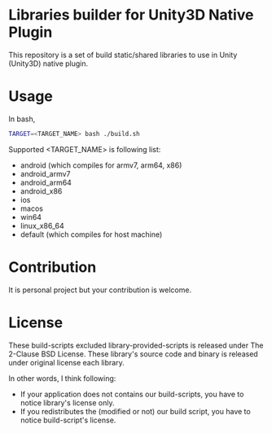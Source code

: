 # Libraries builder for Unity3D Native Plugin
This repository is a set of build static/shared libraries to use in Unity (Unity3D) native plugin.

# Usage
In bash,

```bash
TARGET=<TARGET_NAME> bash ./build.sh
```

Supported <TARGET_NAME> is following list:

- android
  (which compiles for armv7, arm64, x86)
- android_armv7
- android_arm64
- android_x86
- ios
- macos
- win64
- linux_x86_64
- default
  (which compiles for host machine)


# Contribution
It is personal project but your contribution is welcome.

# License
These build-scripts excluded library-provided-scripts is released under The 2-Clause BSD License.
These library's source code and binary is released under original license each library.

In other words, I think following:

- If your application does not contains our build-scripts, you have to notice library's license only.
- If you redistributes the (modified or not) our build script, you have to notice build-script's license.
